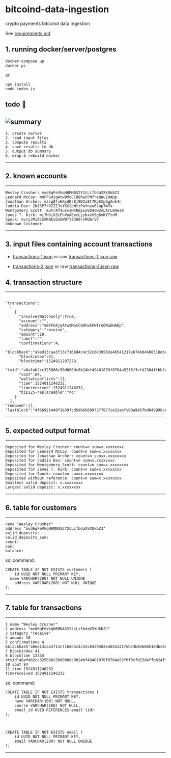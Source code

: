 # bitcoind-data-ingestion
crypto payments bitcoind data ingestion

See [requirements.md](https://github.com/timxor/bitcoind-data-ingestion/blob/main/requirements.md)

## 1. running docker/server/postgres

```
docker-compose up
docker ps

```
or
```
npm install
node index.js
```


## todo :helicopter:
![summary](https://media.giphy.com/media/GoRkPquMO1qgw/giphy.gif)
-----------------------------------------------------------------------------
```
1. create server
2. read input files
3. compute results
4. save results to db
5. output db summary
6. wrap & rebuild docker
```
-----------------------------------------------------------------------------


## 2. known accounts
-----------------------------------------------------------------------------
```
Wesley Crusher: mvd6qFeVkqH6MNAS2Y2cLifbdaX5XUkbZJ
Leonard McCoy: mmFFG4jqAtw9MoCC88hw5FNfreQWuEHADp
Jonathan Archer: mzzg8fvHXydKs8j9D2a8t7KpSXpGgAnk4n
Jadzia Dax: 2N1SP7r92ZZJvYKG2oNtzPwYnzw62up7mTo
Montgomery Scott: mutrAf4usv3HKNdpLwVD4ow2oLArL6Rez8
James T. Kirk: miTHhiX3iFhVnAEecLjybxvV5g8mKYTtnM
Spock: mvcyJMiAcSXKAEsQxbW9TYZ369rsMG6rVV
Unknown Customer:
```
-----------------------------------------------------------------------------


## 3. input files containing account transactions

- [transactions-1.json](https://github.com/timxor/bitcoind-data-ingestion/blob/main/transactions-1.json) or raw [transactions-1.json raw](https://raw.githubusercontent.com/timxor/bitcoind-data-ingestion/main/transactions-1.json)

- [transactions-2.json](https://github.com/timxor/bitcoind-data-ingestion/blob/main/transactions-2.json) or raw [transactions-2.json raw](https://raw.githubusercontent.com/timxor/bitcoind-data-ingestion/main/transactions-2.json)

## 4. transaction structure
-----------------------------------------------------------------------------

```

"transactions":
  [
    {
      "involvesWatchonly":true,
      "account":"",
      "address":"mmFFG4jqAtw9MoCC88hw5FNfreQWuEHADp",
      "category":"receive",
      "amount":10,
      "label":"",
      "confirmations":4,
      "blockhash":"a9ed13caa3f13c7168d4c4c52c0439502e46541217eb74b84608510dbc0caf74",
      "blockindex":41,
      "blocktime":1524911287278,
      "txid":"a8afab2cc325086c50d080dc8b24bf49401870f8764a52f6f3cfd2304ffbb24f",
      "vout":84,
      "walletconflicts":[],
      "time":1524911246232,
      "timereceived":1524911246232,
      "bip125-replaceable":"no"
    }
  ],
"removed":[],
"lastblock":"4f66926440f1b39fcd5db66609737f877ce32abfc68a945fbd049996ce7d0da2"

```
-----------------------------------------------------------------------------


## 5. expected output format
-----------------------------------------------------------------------------
```
Deposited for Wesley Crusher: count=n sum=x.xxxxxxxx
Deposited for Leonard McCoy: count=n sum=x.xxxxxxxx
Deposited for Jonathan Archer: count=n sum=x.xxxxxxxx
Deposited for Jadzia Dax: count=n sum=x.xxxxxxxx
Deposited for Montgomery Scott: count=n sum=x.xxxxxxxx
Deposited for James T. Kirk: count=n sum=x.xxxxxxxx
Deposited for Spock: count=n sum=x.xxxxxxxx
Deposited without reference: count=n sum=x.xxxxxxxx
Smallest valid deposit: x.xxxxxxxx
Largest valid deposit: x.xxxxxxxx
```
-----------------------------------------------------------------------------








## 6. table for customers
-----------------------------------------------------------------------------
```
name "Wesley Crusher"
address "mvd6qFeVkqH6MNAS2Y2cLifbdaX5XUkbZJ"
valid_deposits:
valid_deposits_sum:
count:
sum:
balance:
```
sql command:
```
CREATE TABLE IF NOT EXISTS customers (
	id UUID NOT NULL PRIMARY KEY,
  name VARCHAR(200) NOT NULL UNIQUE
	address VARCHAR(200) NOT NULL UNIQUE
);
```
-----------------------------------------------------------------------------


## 7. table for transactions
-----------------------------------------------------------------------------
```
1 name "Wesley Crusher"
2 address "mvd6qFeVkqH6MNAS2Y2cLifbdaX5XUkbZJ"
3 category "receive"
4 amount 10
5 confirmations 4
6blackhash"a9ed13caa3f13c7168d4c4c52c0439502e46541217eb74b84608510dbc0caf74"
7 blockindex 41
8 blocktime 12334
9txid"a8afab2cc325086c50d080dc8b24bf49401870f8764a52f6f3cfd2304ffbb24f"
10 vout 84
11 time 1524911246232
timereceived 1524911246232
```
sql command:
```
CREATE TABLE IF NOT EXISTS transactions (
	id UUID NOT NULL PRIMARY KEY,
	name VARCHAR(100) NOT NULL,
	course VARCHAR(100)	NOT NULL,
	email_id UUID REFERENCES email (id)
);



CREATE TABLE IF NOT EXISTS email (
	id UUID NOT NULL PRIMARY KEY,
	email VARCHAR(200) NOT NULL UNIQUE
);
```
-----------------------------------------------------------------------------
